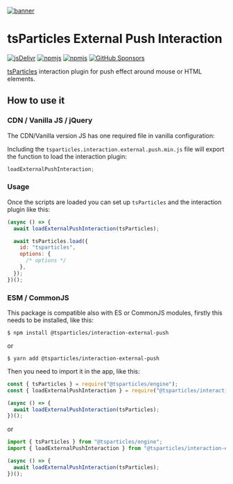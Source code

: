 [![banner](https://particles.js.org/images/banner2.png)](https://particles.js.org)

# tsParticles External Push Interaction

[![jsDelivr](https://data.jsdelivr.com/v1/package/npm/@tsparticles/interaction-external-push/badge)](https://www.jsdelivr.com/package/npm/@tsparticles/interaction-external-push)
[![npmjs](https://badge.fury.io/js/@tsparticles/interaction-external-push.svg)](https://www.npmjs.com/package/@tsparticles/interaction-external-push)
[![npmjs](https://img.shields.io/npm/dt/@tsparticles/interaction-external-push)](https://www.npmjs.com/package/@tsparticles/interaction-external-push) [![GitHub Sponsors](https://img.shields.io/github/sponsors/matteobruni)](https://github.com/sponsors/matteobruni)

[tsParticles](https://github.com/tsparticles/tsparticles) interaction plugin for push effect around mouse or HTML
elements.

## How to use it

### CDN / Vanilla JS / jQuery

The CDN/Vanilla version JS has one required file in vanilla configuration:

Including the `tsparticles.interaction.external.push.min.js` file will export the function to load the interaction
plugin:

```javascript
loadExternalPushInteraction;
```

### Usage

Once the scripts are loaded you can set up `tsParticles` and the interaction plugin like this:

```javascript
(async () => {
  await loadExternalPushInteraction(tsParticles);

  await tsParticles.load({
    id: "tsparticles",
    options: {
      /* options */
    },
  });
})();
```

### ESM / CommonJS

This package is compatible also with ES or CommonJS modules, firstly this needs to be installed, like this:

```shell
$ npm install @tsparticles/interaction-external-push
```

or

```shell
$ yarn add @tsparticles/interaction-external-push
```

Then you need to import it in the app, like this:

```javascript
const { tsParticles } = require("@tsparticles/engine");
const { loadExternalPushInteraction } = require("@tsparticles/interaction-external-push");

(async () => {
  await loadExternalPushInteraction(tsParticles);
})();
```

or

```javascript
import { tsParticles } from "@tsparticles/engine";
import { loadExternalPushInteraction } from "@tsparticles/interaction-external-push";

(async () => {
  await loadExternalPushInteraction(tsParticles);
})();
```
